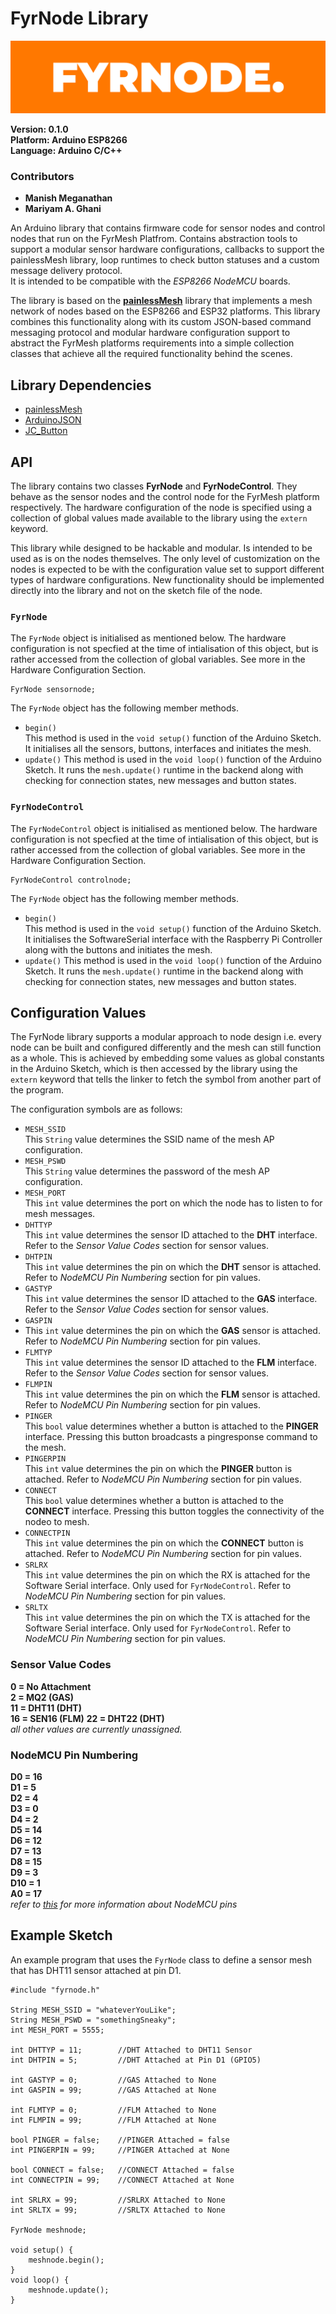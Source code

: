 # FyrNode Library  
![FyrNode Banner](../fyrnode_banner.png)

**Version: 0.1.0**  
**Platform: Arduino ESP8266**  
**Language: Arduino C/C++**

### **Contributors**
- **Manish Meganathan**
- **Mariyam A. Ghani**
  
An Arduino library that contains firmware code for sensor nodes and control nodes that run on the FyrMesh Platfrom. Contains abstraction tools to support a modular sensor hardware configurations, callbacks to support the painlessMesh library, loop runtimes to check button statuses and a custom message delivery protocol.  
It is intended to be compatible with the *ESP8266 NodeMCU* boards.  

The library is based on the [**painlessMesh**](https://github.com/gmag11/painlessMesh) library that implements a mesh network of nodes based on the ESP8266 and ESP32 platforms. This library combines this functionality along with its custom JSON-based command messaging protocol and modular hardware configuration support to abstract the FyrMesh platforms requirements into a simple collection classes that achieve all the required functionality behind the scenes.

## Library Dependencies
- [painlessMesh](https://github.com/gmag11/painlessMesh)
- [ArduinoJSON](https://github.com/bblanchon/ArduinoJson)
- [JC_Button](https://github.com/JChristensen/JC_Button)

## API
The library contains two classes **FyrNode** and **FyrNodeControl**. They behave as the sensor nodes and the control node for the FyrMesh platform respectively. The hardware configuration of the node is specified using a collection of global values made available to the library using the ``extern`` keyword.

This library while designed to be hackable and modular. Is intended to be used as is on the nodes themselves. The only level of customization on the nodes is expected to be with the configuration value set to support different types of hardware configurations. New functionality should be implemented directly into the library and not on the sketch file of the node.

### ``FyrNode``
The ``FyrNode`` object is initialised as mentioned below. The hardware configuration is not specfied at the time of intialisation of this object, but is rather accessed from the collection of global variables. See more in the Hardware Configuration Section.
```
FyrNode sensornode;
```

The ``FyrNode`` object has the following member methods.
- ``begin()``  
  This method is used in the ``void setup()`` function of the Arduino Sketch. It initialises all the sensors, buttons, interfaces and initiates the mesh.
- ``update()``
  This method is used in the ``void loop()`` function of the Arduino Sketch. It runs the ``mesh.update()`` runtime in the backend along with checking for connection states, new messages and button states. 

### ``FyrNodeControl``
The ``FyrNodeControl`` object is initialised as mentioned below. The hardware configuration is not specfied at the time of intialisation of this object, but is rather accessed from the collection of global variables. See more in the Hardware Configuration Section.
```
FyrNodeControl controlnode;
```

The ``FyrNode`` object has the following member methods.
- ``begin()``  
  This method is used in the ``void setup()`` function of the Arduino Sketch. It initialises the SoftwareSerial interface with the Raspberry Pi Controller along with the buttons and initiates the mesh.
- ``update()``
  This method is used in the ``void loop()`` function of the Arduino Sketch. It runs the ``mesh.update()`` runtime in the backend along with checking for connection states, new messages and button states. 

## Configuration Values  
The FyrNode library supports a modular approach to node design i.e. every node can be built and configured differently and the mesh can still function as a whole. This is achieved by embedding some values as global constants in the Arduino Sketch, which is then accessed by the library using the ``extern`` keyword that tells the linker to fetch the symbol from another part of the program.  

The configuration symbols are as follows:
- ``MESH_SSID``  
  This ``String`` value determines the SSID name of the mesh AP configuration.
- ``MESH_PSWD``  
  This ``String`` value determines the password of the mesh AP configuration.
- ``MESH_PORT``  
  This ``int`` value determines the port on which the node has to listen to for mesh messages.
- ``DHTTYP``  
  This ``int`` value determines the sensor ID attached to the **DHT** interface. Refer to the *Sensor Value Codes* section for sensor values.
- ``DHTPIN``  
  This ``int`` value determines the pin on which the **DHT** sensor is attached. Refer to *NodeMCU Pin Numbering* section for pin values.
- ``GASTYP``  
  This ``int`` value determines the sensor ID attached to the **GAS** interface. Refer to the *Sensor Value Codes* section for sensor values.
- ``GASPIN``  
- This ``int`` value determines the pin on which the **GAS** sensor is attached. Refer to *NodeMCU Pin Numbering* section for pin values.
- ``FLMTYP``  
  This ``int`` value determines the sensor ID attached to the **FLM** interface. Refer to the *Sensor Value Codes* section for sensor values.
- ``FLMPIN``  
  This ``int`` value determines the pin on which the **FLM** sensor is attached. Refer to *NodeMCU Pin Numbering* section for pin values.
- ``PINGER``  
  This ``bool`` value determines whether a button is attached to the **PINGER** interface. Pressing this button broadcasts a pingresponse command to the mesh.
- ``PINGERPIN``  
  This ``int`` value determines the pin on which the **PINGER** button is attached. Refer to *NodeMCU Pin Numbering* section for pin values.
- ``CONNECT``  
  This ``bool`` value determines whether a button is attached to the **CONNECT** interface. Pressing this button toggles the connectivity of the nodeo to mesh.
- ``CONNECTPIN``  
  This ``int`` value determines the pin on which the **CONNECT** button is attached. Refer to *NodeMCU Pin Numbering* section for pin values.
- ``SRLRX``  
  This ``int`` value determines the pin on which the RX is attached for the Software Serial interface. Only used for ``FyrNodeControl``. Refer to *NodeMCU Pin Numbering* section for pin values.
- ``SRLTX``  
  This ``int`` value determines the pin on which the TX is attached for the Software Serial interface. Only used for ``FyrNodeControl``. Refer to *NodeMCU Pin Numbering* section for pin values.

### **Sensor Value Codes**  
**0 = No Attachment**  
**2 = MQ2 (GAS)**    
**11 = DHT11 (DHT)**   
**16 = SEN16 (FLM)**
**22 = DHT22 (DHT)**  
*all other values are currently unassigned.*

### **NodeMCU Pin Numbering**  
**D0  = 16**   
**D1  = 5**  
**D2  = 4**  
**D3  = 0**  
**D4  = 2**  
**D5  = 14**  
**D6  = 12**  
**D7  = 13**  
**D8  = 15**  
**D9  = 3**  
**D10 = 1**  
**A0  = 17**    
*refer to [this](https://github.com/esp8266/Arduino/blob/master/variants/nodemcu/pins_arduino.h) for more information about NodeMCU pins*  

## Example Sketch 
An example program that uses the ``FyrNode`` class to define a sensor mesh that has DHT11 sensor attached at pin D1.
```
#include "fyrnode.h"

String MESH_SSID = "whateverYouLike";
String MESH_PSWD = "somethingSneaky";
int MESH_PORT = 5555;

int DHTTYP = 11;		//DHT Attached to DHT11 Sensor
int DHTPIN = 5;			//DHT Attached at Pin D1 (GPIO5)

int GASTYP = 0;			//GAS Attached to None
int GASPIN = 99;		//GAS Attached at None

int FLMTYP = 0;			//FLM Attached to None
int FLMPIN = 99;		//FLM Attached at None

bool PINGER = false;	//PINGER Attached = false
int PINGERPIN = 99;		//PINGER Attached at None

bool CONNECT = false;	//CONNECT Attached = false
int CONNECTPIN = 99;	//CONNECT Attached at None

int SRLRX = 99;			//SRLRX Attached to None
int SRLTX = 99;			//SRLTX Attached to None

FyrNode meshnode;

void setup() {
    meshnode.begin();
}
void loop() {
    meshnode.update();
}
```